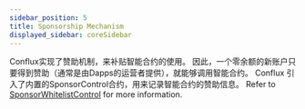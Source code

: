 ```yaml
---
sidebar_position: 5
title: Sponsorship Mechanism
displayed_sidebar: coreSidebar
---
```


Conflux实现了赞助机制，来补贴智能合约的使用。 因此，一个零余额的新账户只要得到赞助（通常是由Dapps的运营者提供），就能够调用智能合约。 Conflux 引入了内置的SponsorControl合约，用来记录智能合约的赞助信息。 Refer to [SponsorWhitelistControl](./internal-contracts/sponsor-whitelist-control.md) for more information.
